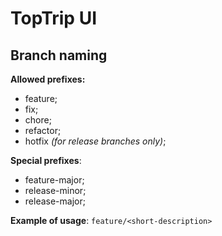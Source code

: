 # TopTrip UI

## Branch naming

**Allowed prefixes:**

- feature;
- fix;
- chore;
- refactor;
- hotfix _(for release branches only)_;

**Special prefixes**:

- feature-major;
- release-minor;
- release-major;

**Example of usage**: `feature/<short-description>`
